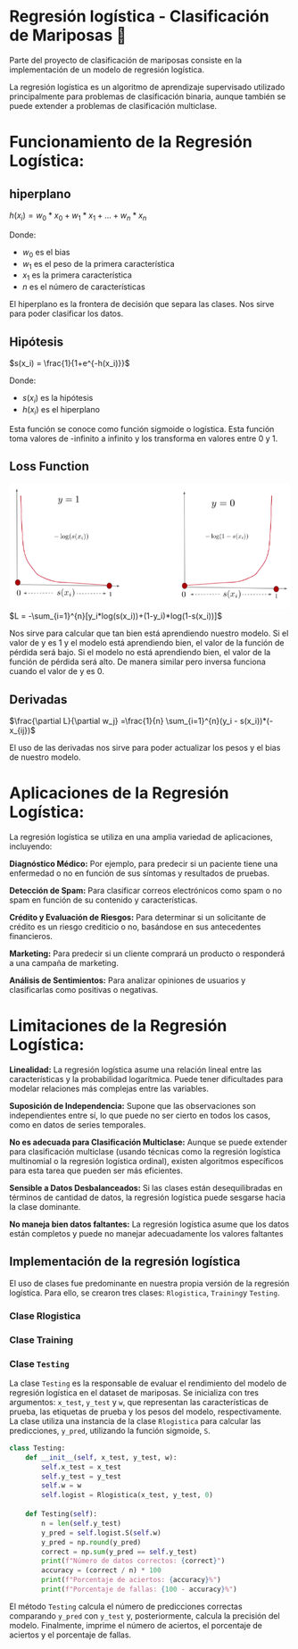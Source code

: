 # Regresión logística - Clasificación de Mariposas 🦋 

Parte del proyecto de clasificación de mariposas consiste en la implementación de un modelo de regresión logística.

La regresión logística es un algoritmo de aprendizaje supervisado utilizado principalmente para problemas de clasificación binaria, aunque también se puede extender a problemas de clasificación multiclase.
# Funcionamiento de la Regresión Logística:

## hiperplano
$h(x_i) = w_0*x_0 + w_1 * x_1 + ... +w_n*x_n$

Donde: 
- $w_0$ es el bias
- $w_1$ es el peso de la primera característica
- $x_1$ es la primera característica
- $n$ es el número de características

El hiperplano es la frontera de decisión que separa las clases. Nos sirve para poder clasificar los datos.

## Hipótesis
$s(x_i) = \frac{1}{1+e^{-h(x_i)}}$

Donde:
- $s(x_i)$ es la hipótesis
- $h(x_i)$ es el hiperplano

Esta función se conoce como función sigmoide o logística. Esta función toma valores de -infinito a infinito y los transforma en valores entre 0 y 1.

## Loss Function
![Loss Function](/docs/assets/Loss_function_graphic.png)
$L = -\sum_{i=1}^{n}[y_i*log(s(x_i))+(1-y_i)*log(1-s(x_i))]$

Nos sirve para calcular que tan bien está aprendiendo nuestro modelo. Si el valor de y es 1 y el modelo está aprendiendo bien, el valor de la función de pérdida será bajo. Si el modelo no está aprendiendo bien, el valor de la función de pérdida será alto. De manera similar pero inversa funciona cuando el valor de y es 0.

## Derivadas
$\frac{\partial L}{\partial w_j} =\frac{1}{n} \sum_{i=1}^{n}(y_i - s(x_i))*(-x_{ij})$

El uso de las derivadas nos sirve para poder actualizar los pesos y el bias de nuestro modelo.

# Aplicaciones de la Regresión Logística:

La regresión logística se utiliza en una amplia variedad de aplicaciones, incluyendo:

**Diagnóstico Médico:** Por ejemplo, para predecir si un paciente tiene una enfermedad o no en función de sus síntomas y resultados de pruebas.

**Detección de Spam:** Para clasificar correos electrónicos como spam o no spam en función de su contenido y características.

**Crédito y Evaluación de Riesgos:** Para determinar si un solicitante de crédito es un riesgo crediticio o no, basándose en sus antecedentes financieros.

**Marketing:** Para predecir si un cliente comprará un producto o responderá a una campaña de marketing.

**Análisis de Sentimientos:** Para analizar opiniones de usuarios y clasificarlas como positivas o negativas.

# Limitaciones de la Regresión Logística:

**Linealidad:** La regresión logística asume una relación lineal entre las características y la probabilidad logarítmica. Puede tener dificultades para modelar relaciones más complejas entre las variables.

**Suposición de Independencia:** Supone que las observaciones son independientes entre sí, lo que puede no ser cierto en todos los casos, como en datos de series temporales.

**No es adecuada para Clasificación Multiclase:** Aunque se puede extender para clasificación multiclase (usando técnicas como la regresión logística multinomial o la regresión logística ordinal), existen algoritmos específicos para esta tarea que pueden ser más eficientes.

**Sensible a Datos Desbalanceados:** Si las clases están desequilibradas en términos de cantidad de datos, la regresión logística puede sesgarse hacia la clase dominante.

**No maneja bien datos faltantes:** La regresión logística asume que los datos están completos y puede no manejar adecuadamente los valores faltantes

## Implementación de la regresión logística

El uso de clases fue predominante en nuestra propia versión de la regresión logística. Para ello, se crearon tres clases: `Rlogistica`, `Training`y `Testing`.

### Clase Rlogistica

### Clase Training

### Clase `Testing`

La clase `Testing` es la responsable de evaluar el rendimiento del modelo de regresión logística en el dataset de mariposas. Se inicializa con tres argumentos: `x_test`, `y_test` y `w`, que representan las características de prueba, las etiquetas de prueba y los pesos del modelo, respectivamente. La clase utiliza una instancia de la clase `Rlogistica` para calcular las predicciones, `y_pred`, utilizando la función sigmoide, `S`.

```python
class Testing:
    def __init__(self, x_test, y_test, w):
        self.x_test = x_test
        self.y_test = y_test
        self.w = w
        self.logist = Rlogistica(x_test, y_test, 0)

    def Testing(self):
        n = len(self.y_test)
        y_pred = self.logist.S(self.w)
        y_pred = np.round(y_pred)
        correct = np.sum(y_pred == self.y_test)
        print(f"Número de datos correctos: {correct}")
        accuracy = (correct / n) * 100
        print(f"Porcentaje de aciertos: {accuracy}%")
        print(f"Porcentaje de fallas: {100 - accuracy}%")
```

El método `Testing` calcula el número de predicciones correctas comparando `y_pred` con `y_test` y, posteriormente, calcula la precisión del modelo. Finalmente, imprime el número de aciertos, el porcentaje de aciertos y el porcentaje de fallas.
